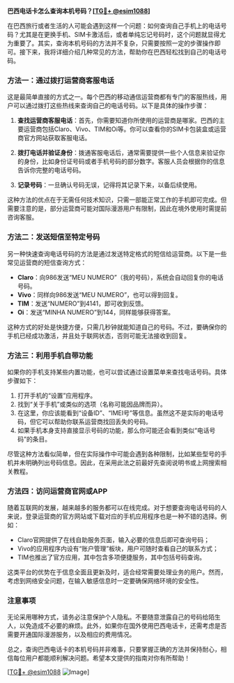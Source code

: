 **巴西电话卡怎么查询本机号码？[[TG💪+ @esim1088](https://t.me/s/esim1088)]**

在巴西旅行或者生活的人可能会遇到这样一个问题：如何查询自己手机上的电话号码？尤其是在更换手机、SIM卡激活后，或者单纯忘记号码时，这个问题就显得尤为重要了。其实，查询本机号码的方法并不复杂，只需要按照一定的步骤操作即可。接下来，我将详细介绍几种常见的方法，帮助你在巴西轻松找到自己的电话号码。

### 方法一：通过拨打运营商客服电话

这是最简单直接的方式之一。每个巴西的移动通信运营商都有专门的客服热线，用户可以通过拨打这些热线来查询自己的电话号码。以下是具体的操作步骤：

1. **查找运营商客服电话**：首先，你需要知道你所使用的运营商是哪家。巴西的主要运营商包括Claro、Vivo、TIM和Oi等。你可以查看你的SIM卡包装盒或运营商官方网站获取客服电话。
   
2. **拨打电话并验证身份**：拨通客服电话后，通常需要提供一些个人信息来验证你的身份，比如身份证号码或者手机号码的部分数字。客服人员会根据你的信息告诉你完整的电话号码。

3. **记录号码**：一旦确认号码无误，记得将其记录下来，以备后续使用。

这种方法的优点在于无需任何技术知识，只需一部能正常工作的手机即可完成。但需要注意的是，部分运营商可能对国际漫游用户有限制，因此在境外使用时需提前咨询客服。

### 方法二：发送短信至特定号码

另一种快速查询电话号码的方法是通过发送特定格式的短信给运营商。以下是一些常见运营商的短信查询方式：

- **Claro**：向986发送“MEU NUMERO”（我的号码），系统会自动回复你的电话号码。
- **Vivo**：同样向986发送“MEU NUMERO”，也可以得到回复。
- **TIM**：发送“NUMERO”到4141，即可收到反馈。
- **Oi**：发送“MINHA NUMERO”到144，同样能够获得答案。

这种方式的好处是快捷方便，只需几秒钟就能知道自己的号码。不过，要确保你的手机已经成功激活，并且处于联网状态，否则可能无法接收到回复。

### 方法三：利用手机自带功能

如果你的手机支持某些内置功能，也可以尝试通过设置菜单来查找电话号码。具体步骤如下：

1. 打开手机的“设置”应用程序。
2. 找到“关于手机”或类似的选项（名称可能因品牌而异）。
3. 在这里，你应该能看到“设备ID”、“IMEI号”等信息。虽然这不是实际的电话号码，但它可以帮助你联系运营商找回丢失的号码。
4. 如果手机本身支持直接显示号码的功能，那么你可能还会看到类似“电话号码”的条目。

尽管这种方法看似简单，但在实际操作中可能会遇到各种限制，比如某些型号的手机并未明确列出号码信息。因此，在采用此法之前最好先查阅说明书或上网搜索相关教程。

### 方法四：访问运营商官网或APP

随着互联网的发展，越来越多的服务都可以在线完成。对于想要查询电话号码的人来说，登录运营商的官方网站或下载对应的手机应用程序也是一种不错的选择。例如：

- Claro官网提供了在线自助服务页面，输入必要的信息后即可查询号码；
- Vivo的应用程序内设有“账户管理”板块，用户可随时查看自己的联系方式；
- TIM也推出了官方应用，其中包含多项便捷服务，其中包括号码查询。

这类平台的优势在于信息全面且更新及时，适合经常需要处理业务的用户。然而，考虑到网络安全问题，在输入敏感信息时一定要确保网络环境的安全性。

### 注意事项

无论采用哪种方式，请务必注意保护个人隐私。不要随意泄露自己的号码给陌生人，以免造成不必要的麻烦。此外，如果你在国外使用巴西电话卡，还需考虑是否需要开通国际漫游服务，以及相应的费用情况。

总之，查询巴西电话卡的本机号码并非难事，只要掌握正确的方法并保持耐心，相信每位用户都能顺利解决问题。希望本文提供的指南对你有所帮助！

[[TG💪+ @esim1088](https://t.me/s/esim1088) ![Image](https://i.postimg.cc/4NQfJmqS/Snipaste-2025-05-13-00-14-12.png)]
